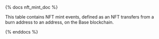 {% docs nft_mint_doc %}

This table contains NFT mint events, defined as an NFT transfers from a burn address to an address, on the Base blockchain.

{% enddocs %}